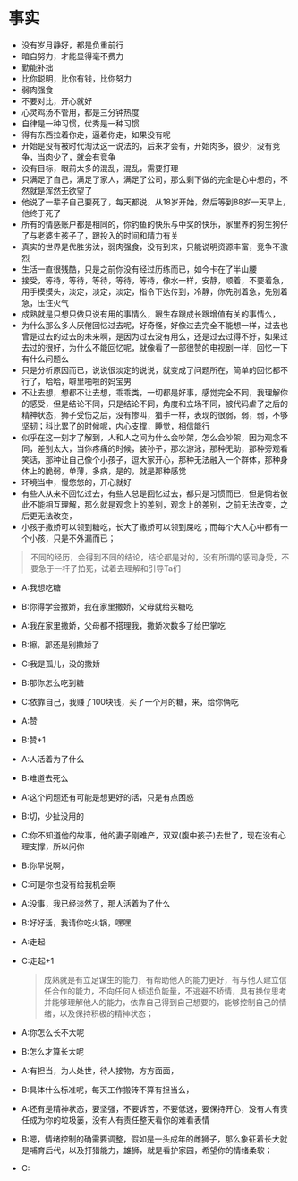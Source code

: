 # 事实



* 没有岁月静好，都是负重前行
* 暗自努力，才能显得毫不费力
* 勤能补拙
* 比你聪明，比你有钱，比你努力
* 弱肉强食
* 不要对比，开心就好
* 心灵鸡汤不管用，都是三分钟热度
* 自律是一种习惯，优秀是一种习惯
* 得有东西拉着你走，逼着你走，如果没有呢
* 开始是没有被时代淘汰这一说法的，后来才会有，开始肉多，狼少，没有竞争，当肉少了，就会有竞争
* 没有目标，眼前太多的混乱，混乱，需要打理
* 只满足了自己，满足了家人，满足了公司，那么剩下做的完全是心中想的，不然就是浑然无欲望了
* 他说了一辈子自己要死了，每天都说，从18岁开始，然后等到88岁一天早上，他终于死了
* 所有的情感账户都是相同的，你钓鱼的快乐与中奖的快乐，家里养的狗生狗仔了与老婆生孩子了，跟投入的时间和精力有关
* 真实的世界是优胜劣汰，弱肉强食，没有到来，只能说明资源丰富，竞争不激烈
* 生活一直很残酷，只是之前你没有经过历练而已，如今卡在了半山腰
* 接受，等待，等待，等待，等待，等待，像水一样，安静，顺着，不要着急，用手摸摸头，淡定，淡定，淡定，指令下达传到，冷静，你先别着急，先别着急，压住火气
* 成熟就是只想只做只说有用的事情么，跟生存跟成长跟增值有关的事情么，
* 为什么那么多人厌倦回忆过去呢，好奇怪，好像过去完全不能想一样，过去也曾是过去的过去的未来啊，是因为过去没有用么，还是过去过得不好，如果过去过的很好，为什么不能回忆呢，就像看了一部很赞的电视剧一样，回忆一下有什么问题么
* 只是分析原因而已，说说很淡定的说说，就变成了问题所在，简单的回忆都不行了，哈哈，噼里啪啦的妈宝男
* 不让去想，想都不让去想，乖乖类，一切都是好事，感觉完全不同，我理解你的感受，但是结论不同，只是结论不同，角度和立场不同，被代码虐了之后的精神状态，狮子受伤之后，没有惨叫，猎手一样，表现的很弱，弱，弱，不够坚韧；科比累了的时候呢，内心支撑，睡觉，相信能行
* 似乎在这一刻才了解到，人和人之间为什么会吵架，怎么会吵架，因为观念不同，差别太大，当你疼痛的时候，装孙子，那次游泳，那种无助，那种旁观看笑话，那种让自己像个小孩子，逗大家开心，那种无法融入一个群体，那种身体上的脆弱，单薄，多病，是的，就是那种感觉
* 环境当中，慢悠悠的，开心就好
* 有些人从来不回忆过去，有些人总是回忆过去，都只是习惯而已，但是倘若彼此不能相互理解，那么就是观念上的差别，观念上的差别，之前无法改变，之后更无法改变，
* 小孩子撒娇可以领到糖吃，长大了撒娇可以领到屎吃；而每个大人心中都有一个小孩，只是不外漏而已；

> 不同的经历，会得到不同的结论，结论都是对的，没有所谓的感同身受，不要急于一杆子拍死，试着去理解和引导Ta们

* A:我想吃糖
* B:你得学会撒娇，我在家里撒娇，父母就给买糖吃
* A:我在家里撒娇，父母都不搭理我，撒娇次数多了给巴掌吃
* B:擦，那还是别撒娇了
* C:我是孤儿，没的撒娇
* B:那你怎么吃到糖
* C:依靠自己，我赚了100块钱，买了一个月的糖，来，给你俩吃
* A:赞
* B:赞+1
* A:人活着为了什么
* B:难道去死么
* A:这个问题还有可能是想更好的活，只是有点困惑
* B:切，少扯没用的
* C:你不知道他的故事，他的妻子刚难产，双双\(腹中孩子\)去世了，现在没有心理支撑，所以问你
* B:你早说啊，
* C:可是你也没有给我机会啊
* A:没事，我已经淡然了，那人活着为了什么
* B:好好活，我请你吃火锅，嘿嘿
* A:走起
* C:走起+1

  > 成熟就是有立足谋生的能力，有帮助他人的能力更好，有与他人建立信任合作的能力，不向任何人倾述负能量，不逃避不矫情，具有换位思考并能够理解他人的能力，依靠自己得到自己想要的，能够控制自己的情绪，以及保持积极的精神状态；

* A:你怎么长不大呢
* B:怎么才算长大呢
* A:有担当，为人处世，待人接物，方方面面，
* B:具体什么标准呢，每天工作搬砖不算有担当么，
* A:还有是精神状态，要坚强，不要诉苦，不要低迷，要保持开心，没有人有责任成为你的垃圾篓，没有人有责任整天看你的难看表情
* B:嗯，情绪控制的确需要调整，假如是一头成年的雌狮子，那么象征着长大就是哺育后代，以及打猎能力，雄狮，就是看护家园，希望你的情绪柔软；
* C:

